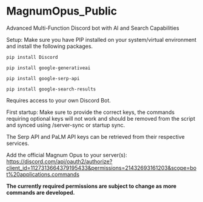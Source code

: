 # MagnumOpus_Public
Advanced Multi-Function Discord bot with AI and Search Capabilities

Setup:
Make sure you have PIP installed on your system/virtual environment and install the following packages.

`pip install Discord`

`pip install google-generativeai`

`pip install google-serp-api`

`pip install google-search-results`

Requires access to your own Discord Bot. 

First startup: Make sure to provide the correct keys, the commands requiring optional keys will not work and should be removed from the script and synced using /server-sync or startup sync.

The Serp API and PaLM API keys can be retrieved from their respective services.

Add the official Magnum Opus to your server(s): https://discord.com/api/oauth2/authorize?client_id=1127313664379195433&permissions=21432693161203&scope=bot%20applications.commands

**The currently required permissions are subject to change as more commands are developed.**






